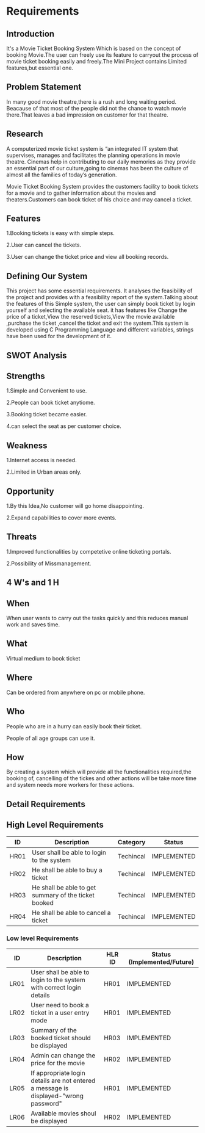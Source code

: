 
# Requirements




## Introduction
It's a Movie Ticket Booking System Which is based on the concept of booking Movie.The user can freely use its feature to carryout the process of movie ticket booking easily and freely.The Mini Project contains Limited features,but essential one.
## Problem Statement
In many good movie theatre,there is a rush and long waiting period. Beacause of that most of the people did not the chance to watch movie there.That leaves a bad impression on customer for that theatre. 
## Research
A computerized movie ticket system is “an integrated IT system that supervises, manages and facilitates the planning operations in movie theatre.
Cinemas help in contributing to our daily memories as they provide an essential part of our culture,going to cinemas has been the culture of almost all the families of today’s generation.

Movie Ticket Booking System provides the customers facility to book tickets for a movie and to gather information about the movies and theaters.Customers can book ticket of his choice and may cancel a ticket.
## Features
1.Booking tickets is easy with simple steps.

2.User can cancel the tickets.

3.User can change the ticket price and view all booking records.
## Defining Our System
This project has some essential requirements. It analyses the feasibility of the project and provides with a feasibility report of the system.Talking about the features of this Simple system, the user can simply book ticket by login yourself and selecting the available seat.
it has features like Change the price of a ticket,View the reserved tickets,View the movie available ,purchase the ticket ,cancel the ticket and exit the system.This system is developed using C Programming Language and different variables, strings have been used for the development of it.
## SWOT Analysis

## Strengths

1.Simple and Convenient to use.

2.People can book ticket anytiome.

3.Booking ticket became easier.

4.can select the seat as per customer choice.

## Weakness

1.Internet access is needed.

2.Limited in Urban areas only.

## Opportunity

1.By this Idea,No customer will go home disappointing.

2.Expand capabilities  to cover more events.

## Threats

1.Improved functionalities by competetive  online ticketing portals.

2.Possibility of Missmanagement.



## 4 W's and 1 H

## When

When user wants to carry out the tasks quickly and this reduces manual work and saves time.

## What

Virtual medium to book ticket

## Where

Can be ordered from anywhere on pc or mobile phone.

## Who

People who are in a hurry can easily book their ticket.

People of all age groups can use it.

## How

By creating a system which will provide all the functionalities required,the booking of, cancelling of the tickes and other actions will be take more time and system needs more workers for these actions.


## Detail Requirements


## High Level Requirements 
| ID | Description | Category | Status | 
| ----- | ----- | ------- | ---------|
| HR01 | User shall be able to login to the system| Techincal | IMPLEMENTED | 
| HR02 | He shall be able to buy a ticket | Techincal | IMPLEMENTED |
| HR03 | He shall be able to get summary of the ticket booked | Techincal | IMPLEMENTED |
| HR04 | He shall be able to cancel a ticket| Techincal | IMPLEMENTED |

### Low level Requirements
 
| ID | Description | HLR ID | Status (Implemented/Future) |
| ------ | --------- | ------ | ----- |
|LR01|User shall be able to login to the system with correct login details|HR01|IMPLEMENTED|
|LR02|User need to book a ticket in a user entry mode|HR01|IMPLEMENTED|
|LR03|Summary of the booked ticket should be displayed  | HR03 |IMPLEMENTED|
|LR04| Admin can change the price for the movie| HR02|IMPLEMENTED|
|LR05| If appropriate login details are not entered a message is displayed-"wrong password" | HR01 | IMPLEMENTED |
|LR06 |Available movies shoul be displayed  | HR02 | IMPLEMENTED |




